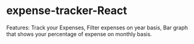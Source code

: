 # expense-tracker-React
Features: 
Track your Expenses,
Filter expenses on year basis, 
Bar graph that shows your percentage of expense on monthly basis.

